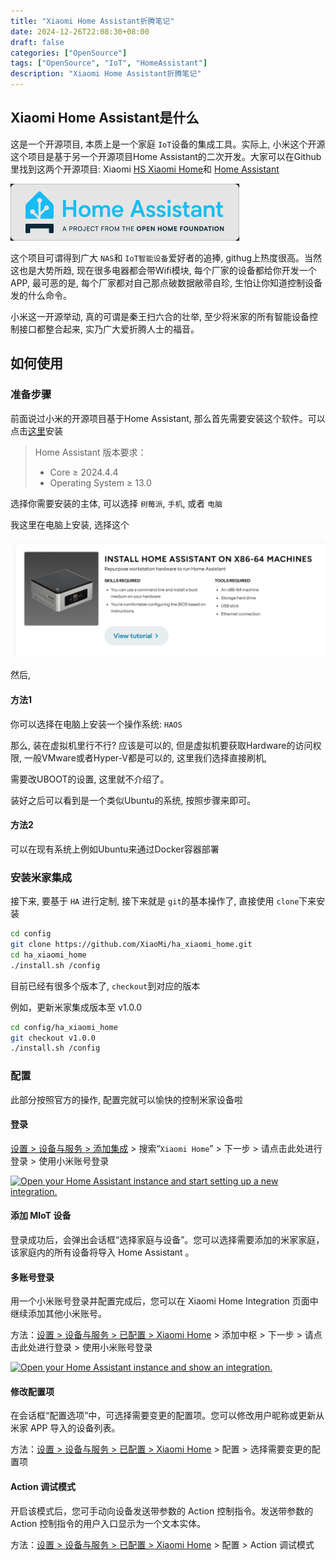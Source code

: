 ```yaml
---
title: "Xiaomi Home Assistant折腾笔记"
date: 2024-12-26T22:08:30+08:00
draft: false
categories: ["OpenSource"]
tags: ["OpenSource", "IoT", "HomeAssistant"]
description: "Xiaomi Home Assistant折腾笔记"
---
```

## Xiaomi Home Assistant是什么

这是一个开源项目, 本质上是一个家庭 `IoT`设备的集成工具。实际上, 小米这个开源这个项目是基于另一个开源项目Home Assistant的二次开发。大家可以在Github里找到这两个开源项目: Xiaomi [HS Xiaomi Home](https://github.com/XiaoMi/ha_xiaomi_home)和 [Home Assistant](https://github.com/home-assistant)

![1735222719384](image/1735222719384.png)

这个项目可谓得到广大 `NAS`和 `IoT智能设备`爱好者的追捧, githug上热度很高。当然这也是大势所趋, 现在很多电器都会带Wifi模块, 每个厂家的设备都给你开发一个APP, 最可恶的是, 每个厂家都对自己那点破数据敝帚自珍, 生怕让你知道控制设备发的什么命令。

小米这一开源举动, 真的可谓是秦王扫六合的壮举, 至少将米家的所有智能设备控制接口都整合起来, 实乃广大爱折腾人士的福音。

## 如何使用

### 准备步骤

前面说过小米的开源项目基于Home Assistant, 那么首先需要安装这个软件。可以点击[这里](https://www.home-assistant.io/installation/)安装

> Home Assistant 版本要求：
>
> - Core $\geq$ 2024.4.4
> - Operating System $\geq$ 13.0

选择你需要安装的主体, 可以选择 `树莓派`, `手机`, 或者 `电脑`

我这里在电脑上安装, 选择这个

![1735223754424](image/1735223754424.png)

然后,

#### 方法1

你可以选择在电脑上安装一个操作系统: `HAOS`

那么, 装在虚拟机里行不行? 应该是可以的, 但是虚拟机要获取Hardware的访问权限, 一般VMware或者Hyper-V都是可以的, 这里我们选择直接刷机,

需要改UBOOT的设置, 这里就不介绍了。

装好之后可以看到是一个类似Ubuntu的系统, 按照步骤来即可。

#### 方法2

可以在现有系统上例如Ubuntu来通过Docker容器部署

### 安装米家集成

接下来, 要基于 `HA` 进行定制, 接下来就是 `git`的基本操作了, 直接使用 `clone`下来安装

```bash
cd config
git clone https://github.com/XiaoMi/ha_xiaomi_home.git
cd ha_xiaomi_home
./install.sh /config
```

目前已经有很多个版本了, `checkout`到对应的版本

例如，更新米家集成版本至 v1.0.0

```bash
cd config/ha_xiaomi_home
git checkout v1.0.0
./install.sh /config
```

### 配置

此部分按照官方的操作, 配置完就可以愉快的控制米家设备啦

#### 登录

[设置 &gt; 设备与服务 &gt; 添加集成](https://my.home-assistant.io/redirect/brand/?brand=xiaomi_home) > 搜索“`Xiaomi Home`” > 下一步 > 请点击此处进行登录 > 使用小米账号登录

[![Open your Home Assistant instance and start setting up a new integration.](https://my.home-assistant.io/badges/config_flow_start.svg)](https://my.home-assistant.io/redirect/config_flow_start/?domain=xiaomi_home)

#### 添加 MIoT 设备

登录成功后，会弹出会话框“选择家庭与设备”。您可以选择需要添加的米家家庭，该家庭内的所有设备将导入 Home Assistant 。

#### 多账号登录

用一个小米账号登录并配置完成后，您可以在 Xiaomi Home Integration 页面中继续添加其他小米账号。

方法：[设置 &gt; 设备与服务 &gt; 已配置 &gt; Xiaomi Home](https://my.home-assistant.io/redirect/integration/?domain=xiaomi_home) > 添加中枢 > 下一步 > 请点击此处进行登录 > 使用小米账号登录

[![Open your Home Assistant instance and show an integration.](https://my.home-assistant.io/badges/integration.svg)](https://my.home-assistant.io/redirect/integration/?domain=xiaomi_home)

#### 修改配置项

在会话框“配置选项”中，可选择需要变更的配置项。您可以修改用户昵称或更新从米家 APP 导入的设备列表。

方法：[设置 &gt; 设备与服务 &gt; 已配置 &gt; Xiaomi Home](https://my.home-assistant.io/redirect/integration/?domain=xiaomi_home) > 配置 > 选择需要变更的配置项

#### Action 调试模式

开启该模式后，您可手动向设备发送带参数的 Action 控制指令。发送带参数的 Action 控制指令的用户入口显示为一个文本实体。

方法：[设置 &gt; 设备与服务 &gt; 已配置 &gt; Xiaomi Home](https://my.home-assistant.io/redirect/integration/?domain=xiaomi_home) > 配置 > Action 调试模式
